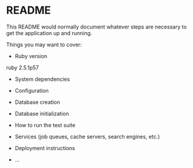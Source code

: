 # README

This README would normally document whatever steps are necessary to get the
application up and running.

Things you may want to cover:

* Ruby version

ruby 2.5.1p57

* System dependencies

* Configuration

* Database creation

* Database initialization

* How to run the test suite

* Services (job queues, cache servers, search engines, etc.)

* Deployment instructions

* ...
